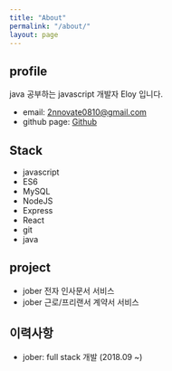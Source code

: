 ```yaml
---
title: "About"
permalink: "/about/"
layout: page
---
```


## profile

java 공부하는 javascript 개발자 Eloy 입니다.
 - email: 2nnovate0810@gmail.com
 - github page: [Github](https://github.com/2nnovate)

## Stack

 - javascript
 - ES6
 - MySQL
 - NodeJS
 - Express
 - React
 - git
 - java

## project

- jober 전자 인사문서 서비스
- jober 근로/프리랜서 계약서 서비스

## 이력사항

- jober: full stack 개발 (2018.09 ~)

